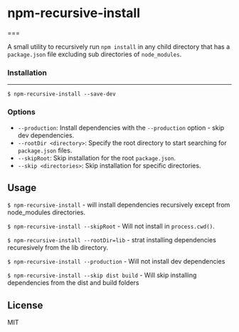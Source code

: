 # npm-recursive-install
===

A small utility to recursively run `npm install` in any child directory that has a `package.json` file excluding sub directories of `node_modules`.

### Installation
---
`$ npm-recursive-install --save-dev`


### Options
- `--production`:  Install dependencies with the `--production` option - skip dev dependencies.
- `--rootDir <directory>`:  Specify the root directory to start searching for `package.json` files.
- `--skipRoot`: Skip installation for the root `package.json`.
- `--skip <directories>`: Skip installation for specific directories.


Usage
---
`$ npm-recursive-install` - will install dependencies recursively except from node_modules directories.

`$ npm-recursive-install --skipRoot` - Will not install in `process.cwd()`.

`$ npm-recursive-install --rootDir=lib` - strat installing dependencies recuresively from the lib directory.

`$ npm-recursive-install --production` - Will not install dev dependencies

`$ npm-recursive-install --skip dist build` - Will skip installing dependencies from the dist and build folders

License
---
MIT
